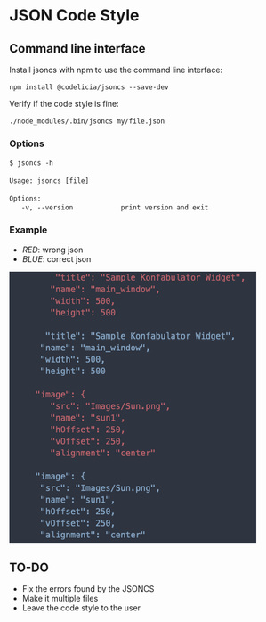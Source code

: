 JSON Code Style
=========

## Command line interface
Install jsoncs with npm to use the command line interface:

    npm install @codelicia/jsoncs --save-dev

Verify if the code style is fine:

    ./node_modules/.bin/jsoncs my/file.json

### Options 

    $ jsoncs -h

    Usage: jsoncs [file]

    Options:
       -v, --version            print version and exit

### Example

* _RED_: wrong json
* _BLUE_: correct json

![](./example.png)

## TO-DO

* Fix the errors found by the JSONCS
* Make it multiple files
* Leave the code style to the user
